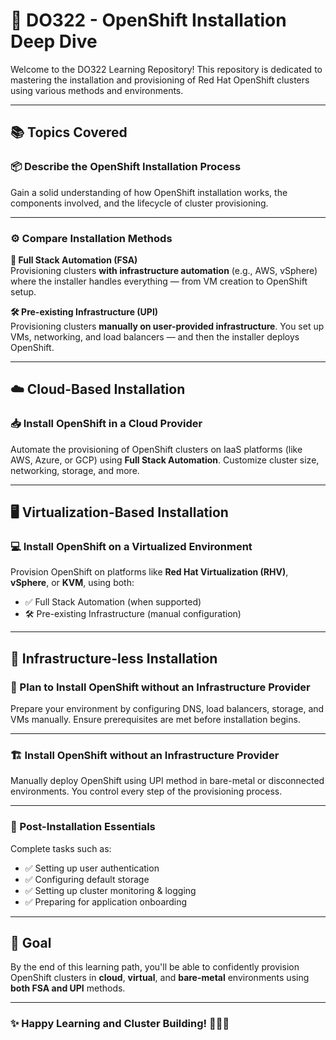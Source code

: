 # 🚀 DO322 - OpenShift Installation Deep Dive

Welcome to the DO322 Learning Repository! This repository is dedicated to mastering the installation and provisioning of Red Hat OpenShift clusters using various methods and environments.

---

## 📚 Topics Covered

### 📦 Describe the OpenShift Installation Process

Gain a solid understanding of how OpenShift installation works, the components involved, and the lifecycle of cluster provisioning.

---

### ⚙️ Compare Installation Methods

**🔁 Full Stack Automation (FSA)**  
Provisioning clusters **with infrastructure automation** (e.g., AWS, vSphere) where the installer handles everything — from VM creation to OpenShift setup.

**🛠️ Pre-existing Infrastructure (UPI)**  
Provisioning clusters **manually on user-provided infrastructure**. You set up VMs, networking, and load balancers — and then the installer deploys OpenShift.

---

## ☁️ Cloud-Based Installation

### 📥 Install OpenShift in a Cloud Provider

Automate the provisioning of OpenShift clusters on IaaS platforms (like AWS, Azure, or GCP) using **Full Stack Automation**. Customize cluster size, networking, storage, and more.

---

## 🖥️ Virtualization-Based Installation

### 💻 Install OpenShift on a Virtualized Environment

Provision OpenShift on platforms like **Red Hat Virtualization (RHV)**, **vSphere**, or **KVM**, using both:

- ✅ Full Stack Automation (when supported)
- 🛠️ Pre-existing Infrastructure (manual configuration)

---

## 🧱 Infrastructure-less Installation

### 🧰 Plan to Install OpenShift without an Infrastructure Provider

Prepare your environment by configuring DNS, load balancers, storage, and VMs manually. Ensure prerequisites are met before installation begins.

---

### 🏗️ Install OpenShift without an Infrastructure Provider

Manually deploy OpenShift using UPI method in bare-metal or disconnected environments. You control every step of the provisioning process.

---

### 🧹 Post-Installation Essentials

Complete tasks such as:

- ✅ Setting up user authentication
- ✅ Configuring default storage
- ✅ Setting up cluster monitoring & logging
- ✅ Preparing for application onboarding

---

## 🎯 Goal

By the end of this learning path, you'll be able to confidently provision OpenShift clusters in **cloud**, **virtual**, and **bare-metal** environments using **both FSA and UPI** methods.

---

### ✨ Happy Learning and Cluster Building! 🧑‍💻🌐

